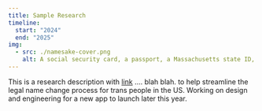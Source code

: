 ```yaml
---
title: Sample Research
timeline:
  start: "2024"
  end: "2025"
img:
  - src: ./namesake-cover.png
    alt: A social security card, a passport, a Massachusetts state ID, and a flower. There is a snail on every object and they are styled with a photocopier aesthetic.
---
```


This is a research description with [link](https://namesake.fyi) .... blah blah. to help streamline the legal name change process for trans people in the US. Working on design and engineering for a new app to launch later this year.

